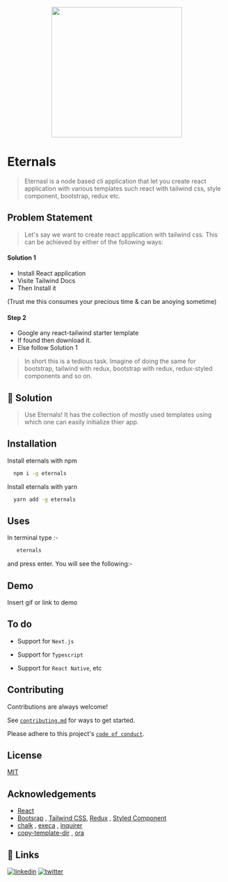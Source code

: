 <p align="center">
  <img 
    width="300"
    height="300"
    src="https://res.cloudinary.com/csalam07/image/upload/v1649272064/eternals_zqifuu.png"
  >
</p>


# Eternals

> Eternasl is a node based cli application that let you create react application with various templates such react with tailwind css, style component, bootstrap, redux etc.





## Problem Statement

> Let's say we want to create react application with tailwind css. This can be achieved by either of the following ways:


#### Solution 1

* Install React application
* Visite Tailwind Docs 
* Then Install it

(Trust me this consumes your precious time & can be anoying sometime)

#### Step 2

* Google any react-tailwind starter template
* If found then download it.
* Else follow Solution 1

> In short this is a tedious task. Imagine of doing the same for bootstrap, tailwind with redux, bootstrap with redux, redux-styled components and so on.




## 🚀 Solution
> Use Eternals! It has the collection of mostly used templates using which one can easily initialize thier app.




## Installation

Install eternals with npm

```sh
  npm i -g eternals
```

Install eternals with yarn

```sh
  yarn add -g eternals
```

## Uses

In terminal type :-
```bash 
   eternals
```
and press enter.
You will see the following:-
## Demo

Insert gif or link to demo


## To do

- Support for `Next.js`

- Support for `Typescript`

- Support for `React Native`, etc


## Contributing

Contributions are always welcome!

See [`contributing.md`](https://github.com/csalam07/eternals/blob/master/CONTRIBUTING.md/) for ways to get started.

Please adhere to this project's [`code of conduct`](https://github.com/csalam07/eternals/blob/master/CODE_OF_CONDUCT/).


## License

[MIT](https://github.com/csalam07/eternals/blob/master/LICENSE/)


## Acknowledgements

 - [React](https://reactjs.org/) 
 - [Bootsrap](https://getbootstrap.com/) , [Tailwind CSS](https://tailwindcss.com/docs/installation), [Redux](https://redux.js.org/introduction/getting-started) , [Styled Component](https://styled-components.com/)
 - [chalk](https://www.npmjs.com/package/chalk) , [execa](https://www.npmjs.com/package/execa) , [inquirer](https://www.npmjs.com/package/inquirer)
 - [copy-template-dir](https://www.npmjs.com/package/copy-template-dir) , [ora](https://www.npmjs.com/package/ora)

## 🔗 Links

[![linkedin](https://img.shields.io/badge/linkedin-0A66C2?style=for-the-badge&logo=linkedin&logoColor=white)](https://www.linkedin.com/in/shahbajz-alam-b47678193/)     [![twitter](https://img.shields.io/badge/twitter-1DA1F2?style=for-the-badge&logo=twitter&logoColor=white)](https://twitter.com/csalam07)

